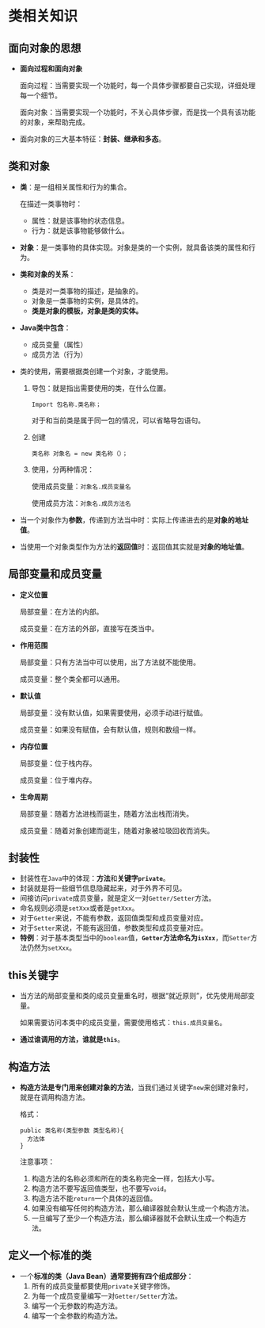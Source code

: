 # 类相关知识

## 面向对象的思想

- **面向过程和面向对象**

  面向过程：当需要实现一个功能时，每一个具体步骤都要自己实现，详细处理每一个细节。

  面向对象：当需要实现一个功能时，不关心具体步骤，而是找一个具有该功能的对象，来帮助完成。

- 面向对象的三大基本特征：**封装、继承和多态**。

## 类和对象

- **类**：是一组相关属性和行为的集合。

  在描述一类事物时：

  - 属性：就是该事物的状态信息。
  - 行为：就是该事物能够做什么。

- **对象**：是一类事物的具体实现。对象是类的一个实例，就具备该类的属性和行为。

- **类和对象的关系**：
  - 类是对一类事物的描述，是抽象的。
  - 对象是一类事物的实例，是具体的。
  - **类是对象的模板，对象是类的实体。**

- **Java类中包含**：
  - 成员变量（属性） 
  - 成员方法（行为）

- 类的使用，需要根据类创建一个对象，才能使用。

  1. 导包：就是指出需要使用的类，在什么位置。

     `Import 包名称.类名称；`

     对于和当前类是属于同一包的情况，可以省略导包语句。

  2. 创建

     `类名称 对象名 = new 类名称（）；`

  3. 使用，分两种情况：

     使用成员变量：`对象名.成员变量名`

     使用成员方法：`对象名.成员方法名`

- 当一个对象作为**参数**，传递到方法当中时：实际上传递进去的是**对象的地址值**。
- 当使用一个对象类型作为方法的**返回值**时：返回值其实就是**对象的地址值**。

## 局部变量和成员变量

- **定义位置**

  局部变量：在方法的内部。

  成员变量：在方法的外部，直接写在类当中。

- **作用范围**

  局部变量：只有方法当中可以使用，出了方法就不能使用。

  成员变量：整个类全都可以通用。

- **默认值**

  局部变量：没有默认值，如果需要使用，必须手动进行赋值。

  成员变量：如果没有赋值，会有默认值，规则和数组一样。

- **内存位置**

  局部变量：位于栈内存。

  成员变量：位于堆内存。

- **生命周期**

  局部变量：随着方法进栈而诞生，随着方法出栈而消失。

  成员变量：随着对象创建而诞生，随着对象被垃圾回收而消失。

## 封装性

- 封装性在`Java`中的体现：**方法**和**关键字`private`**。
- 封装就是将一些细节信息隐藏起来，对于外界不可见。
-  间接访问`private`成员变量，就是定义一对`Getter/Setter`方法。
  - 命名规则必须是`setXxx`或者是`getXxx`。
  - 对于`Getter`来说，不能有参数，返回值类型和成员变量对应。
  - 对于`Setter`来说，不能有返回值，参数类型和成员变量对应。
  - **特例**：对于基本类型当中的`boolean`值，**`Getter`方法命名为`isXxx`**，而`Setter`方法仍然为`setXxx`。

## this关键字

- 当方法的局部变量和类的成员变量重名时，根据“就近原则”，优先使用局部变量。

  如果需要访问本类中的成员变量，需要使用格式：`this.成员变量名`。

- **通过谁调用的方法，谁就是`this`**。

## 构造方法

- **构造方法是专门用来创建对象的方法**，当我们通过关键字`new`来创建对象时，就是在调用构造方法。

  格式：

  ```
  public 类名称(类型参数 类型名称){
  	方法体
  }
  ```

  注意事项：

  1. 构造方法的名称必须和所在的类名称完全一样，包括大小写。
  2. 构造方法不要写返回值类型，也不要写`void`。
  3. 构造方法不能`return`一个具体的返回值。
  4. 如果没有编写任何的构造方法，那么编译器就会默认生成一个构造方法。
  5. 一旦编写了至少一个构造方法，那么编译器就不会默认生成一个构造方法。

## 定义一个标准的类

- 一个**标准的类（Java Bean）**通常要拥有**四个组成部分**：
  1. 所有的成员变量都要使用`private`关键字修饰。
  2. 为每一个成员变量编写一对`Getter/Setter`方法。
  3. 编写一个无参数的构造方法。
  4. 编写一个全参数的构造方法。







